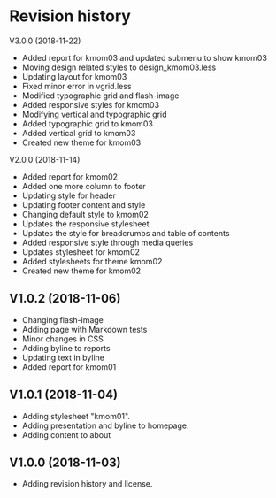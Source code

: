 Revision history
====================


V3.0.0 (2018-11-22)
* Added report for kmom03 and updated submenu to show kmom03
* Moving design related styles to design_kmom03.less
* Updating layout for kmom03
* Fixed minor error in vgrid.less
* Modified typographic grid and flash-image
* Added responsive styles for kmom03
* Modifying vertical and typographic grid
* Added typographic grid to kmom03
* Added vertical grid to kmom03
* Created new theme for kmom03

V2.0.0 (2018-11-14)
* Added report for kmom02
* Added one more column to footer
* Updating style for header
* Updating footer content and style
* Changing default style to kmom02
* Updates the responsive stylesheet
* Updates the style for breadcrumbs and table of contents
* Added responsive style through media queries
* Updates stylesheet for kmom02
* Added stylesheets for theme kmom02
* Created new theme for kmom02

V1.0.2 (2018-11-06)
--------------------
* Changing flash-image
* Adding page with Markdown tests
* Minor changes in CSS
* Adding byline to reports
* Updating text in byline
* Added report for kmom01

V1.0.1 (2018-11-04)
--------------------

* Adding stylesheet "kmom01".
* Adding presentation and byline to homepage.
* Adding content to about

V1.0.0 (2018-11-03)
--------------------

* Adding revision history and license.
